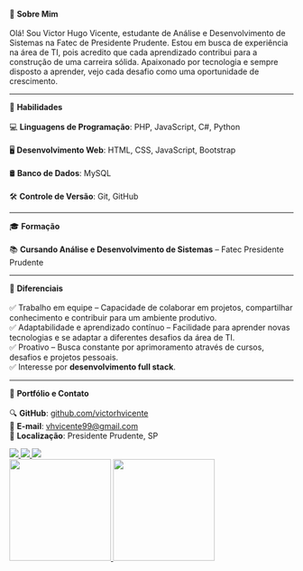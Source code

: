 🌟 **Sobre Mim** <br><br>
Olá! Sou Victor Hugo Vicente, estudante de Análise e Desenvolvimento de Sistemas na Fatec de Presidente Prudente. Estou em busca de experiência na área de TI, pois acredito que cada aprendizado contribui para a construção de uma carreira sólida. Apaixonado por tecnologia e sempre disposto a aprender, vejo cada desafio como uma oportunidade de crescimento.

<hr>  

🚀 **Habilidades** <br><br>
💻 **Linguagens de Programação**: PHP, JavaScript, C#, Python <br><br>
🖥️ **Desenvolvimento Web**: HTML, CSS, JavaScript, Bootstrap <br><br>
🛢️ **Banco de Dados**: MySQL <br><br>
🛠️ **Controle de Versão**: Git, GitHub  

<hr>  

🎓 **Formação** <br><br>
📚 **Cursando Análise e Desenvolvimento de Sistemas** – Fatec Presidente Prudente  

<hr>  

🎯 **Diferenciais** <br><br>
✅ Trabalho em equipe – Capacidade de colaborar em projetos, compartilhar conhecimento e contribuir para um ambiente produtivo. <br>
✅ Adaptabilidade e aprendizado contínuo – Facilidade para aprender novas tecnologias e se adaptar a diferentes desafios da área de TI. <br>
✅ Proativo – Busca constante por aprimoramento através de cursos, desafios e projetos pessoais. <br>
✅ Interesse por **desenvolvimento full stack**.  

<hr>  

🔗 **Portfólio e Contato** <br><br>
🔍 **GitHub**: [github.com/victorhvicente](https://github.com/victorhvicente) <br>
📧 **E-mail**: vhvicente99@gmail.com <br>
📍 **Localização**: Presidente Prudente, SP  


<div>
<a href="mailto:vhvicente99@gmail.com">
<img src="https://img.shields.io/badge/Gmail-D14836?style=for-the-badge&logo=gmail&logoColor=white" target="_blank">
</a>
 
<a href="http://www.linkedin.com/in/victor-hugo-vicente-78ba5b351" target="_blank">
<img src="https://img.shields.io/badge/-LinkedIn-%230077B5?style=for-the-badge&logo=linkedin&logoColor=white">
</a>

<a href="https://www.instagram.com/vhvicente_" target="_blank">
<img src="https://img.shields.io/badge/-Instagram-%23E4405F?style=for-the-badge&logo=instagram&logoColor=white">
</a>
 <div>
<a href="https://github.com/victorhvicente">
<img height="180em" src="https://github-readme-stats.vercel.app/api/top-langs/?username=victorhvicente&layout=compact&langs_count=7&theme=dracula"/>
<img height="180em" src="https://github-readme-stats.vercel.app/api?username=victorhvicente&show_icons=true&theme=dracula&include_all_commits=true&count_private=true"/>
</a>
</div>
<div/>

